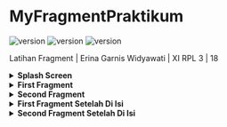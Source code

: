 # MyFragmentPraktikum

![version](https://img.shields.io/badge/Nama-Erina%20Garnis%20Widyawati-ff69b4)
![version](https://img.shields.io/badge/No-18-ff69b4)
![version](https://img.shields.io/badge/Kelas-XI%20RPL%203-ff69b4)

Latihan Fragment | Erina Garnis Widyawati | XI RPL 3 | 18

<details>
  <summary><b>Splash Screen</summary>

![image](https://github.com/ErinaGarnisWidyawati/MyFragmentPraktikum/blob/master/Screenshoot/P1.jpg)

</details>
 
<details>
  <summary><b>First Fragment</summary>

![image](https://github.com/ErinaGarnisWidyawati/MyFragmentPraktikum/blob/master/Screenshoot/P2.jpg)

</details>

<details>
  <summary><b>Second Fragment</summary>

![image](https://github.com/ErinaGarnisWidyawati/MyFragmentPraktikum/blob/master/Screenshoot/P3.jpg)

</details>
    
<details>
  <summary><b>First Fragment Setelah Di Isi</summary>

![image](https://github.com/ErinaGarnisWidyawati/MyFragmentPraktikum/blob/master/Screenshoot/P4.jpg)

</details>
      
<details>
  <summary><b>Second Fragment Setelah Di Isi</summary>

![image](https://github.com/ErinaGarnisWidyawati/MyFragmentPraktikum/blob/master/Screenshoot/P5.jpg)

</details>
